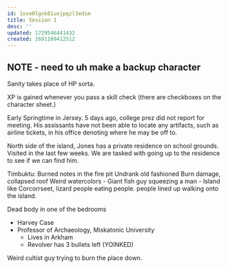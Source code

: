 ```yaml
---
id: 1ove0lgxk81uxjpqzl3edim
title: Session 1
desc: ''
updated: 1729546441432
created: 1691109412512
---
```


## NOTE - need to uh make a backup character

Sanity takes place of HP sorta.

XP is gained whenever you pass a skill check (there are checkboxes on the character sheet.)

Early Springtime in Jersey. 5 days ago, college prez did not report for meeting. His assissants have not been able to locate any artifacts, such as airline tickets, in his office denoting where he may be off to.

North side of the island, Jones has a private residence on school grounds. Visited in the last few weeks. We are tasked with going up to the residence to see if we can find him.

Timbuktu:
  Burned notes in the fire pit
  Undrank old fashioned
  Burn damage, collapsed roof
  Weird watercolors
    - Giant fish guy squeezing a man
    - Island like Corcorrseet, lizard people eating people. people lined up walking onto the island.

Dead body in one of the bedrooms

- Harvey Case
- Professor of Archaeology, Miskatonic University
  - Lives in Arkham
  - Revolver has 3 bullets left (YOINKED)

Weird cultist guy trying to burn the place down.
